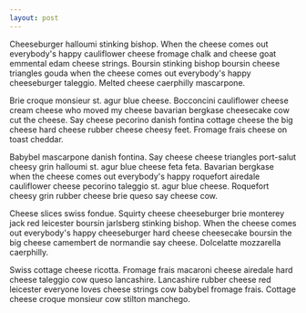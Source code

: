 ```yaml
---
layout: post
---
```


Cheeseburger halloumi stinking bishop. When the cheese comes out everybody's happy cauliflower cheese fromage chalk and cheese goat emmental edam cheese strings. Boursin stinking bishop boursin cheese triangles gouda when the cheese comes out everybody's happy cheeseburger taleggio. Melted cheese caerphilly mascarpone.

Brie croque monsieur st. agur blue cheese. Bocconcini cauliflower cheese cream cheese who moved my cheese bavarian bergkase cheesecake cow cut the cheese. Say cheese pecorino danish fontina cottage cheese the big cheese hard cheese rubber cheese cheesy feet. Fromage frais cheese on toast cheddar.

Babybel mascarpone danish fontina. Say cheese cheese triangles port-salut cheesy grin halloumi st. agur blue cheese feta feta. Bavarian bergkase when the cheese comes out everybody's happy roquefort airedale cauliflower cheese pecorino taleggio st. agur blue cheese. Roquefort cheesy grin rubber cheese brie queso say cheese cow.

Cheese slices swiss fondue. Squirty cheese cheeseburger brie monterey jack red leicester boursin jarlsberg stinking bishop. When the cheese comes out everybody's happy cheeseburger hard cheese cheesecake boursin the big cheese camembert de normandie say cheese. Dolcelatte mozzarella caerphilly.

Swiss cottage cheese ricotta. Fromage frais macaroni cheese airedale hard cheese taleggio cow queso lancashire. Lancashire rubber cheese red leicester everyone loves cheese strings cow babybel fromage frais. Cottage cheese croque monsieur cow stilton manchego.
